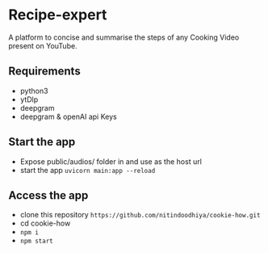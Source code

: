 # Recipe-expert

A platform to concise and summarise the steps of any Cooking Video present on YouTube.


## Requirements
- python3
- ytDlp
- deepgram
- deepgram & openAI api Keys

## Start the app
- Expose public/audios/ folder in and use as the host url 
- start the app `uvicorn main:app --reload`


## Access the app
- clone this repository `https://github.com/nitindoodhiya/cookie-how.git`
- cd cookie-how
- `npm i`
- `npm start`

  
